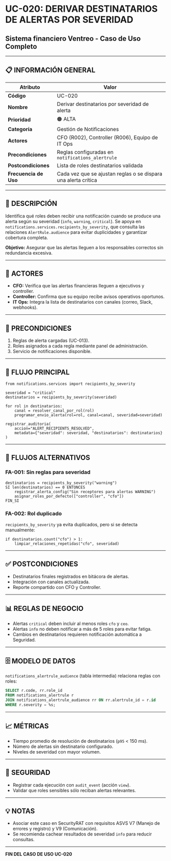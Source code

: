 # UC-020: DERIVAR DESTINATARIOS DE ALERTAS POR SEVERIDAD

## Sistema financiero Ventreo - Caso de Uso Completo

---

## 📋 INFORMACIÓN GENERAL

|Atributo|Valor|
|---|---|
|**Código**|UC-020|
|**Nombre**|Derivar destinatarios por severidad de alerta|
|**Prioridad**|🟠 ALTA|
|**Categoría**|Gestión de Notificaciones|
|**Actores**|CFO (R002), Controller (R006), Equipo de IT Ops|
|**Precondiciones**|Reglas configuradas en `notifications_alertrule`|
|**Postcondiciones**|Lista de roles destinatarios validada|
|**Frecuencia de Uso**|Cada vez que se ajustan reglas o se dispara una alerta crítica|

---

## 🎯 DESCRIPCIÓN

Identifica qué roles deben recibir una notificación cuando se produce una alerta según su severidad (`info`, `warning`, `critical`). Se apoya en `notifications.services.recipients_by_severity`, que consulta las relaciones `AlertRule.audience` para evitar duplicidades y garantizar cobertura completa.

**Objetivo:** Asegurar que las alertas lleguen a los responsables correctos sin redundancia excesiva.

---

## 👥 ACTORES

- **CFO:** Verifica que las alertas financieras lleguen a ejecutivos y controller.
- **Controller:** Confirma que su equipo recibe avisos operativos oportunos.
- **IT Ops:** Integra la lista de destinatarios con canales (correo, Slack, webhooks).

---

## 📝 PRECONDICIONES

1. Reglas de alerta cargadas (UC-013).
2. Roles asignados a cada regla mediante panel de administración.
3. Servicio de notificaciones disponible.

---

## 🔄 FLUJO PRINCIPAL

```pseudocode
from notifications.services import recipients_by_severity

severidad = "critical"
destinatarios = recipients_by_severity(severidad)

for rol in destinatarios:
    canal = resolver_canal_por_rol(rol)
    programar_envio_alerta(rol=rol, canal=canal, severidad=severidad)

registrar_auditoria(
    accion="ALERT_RECIPIENTS_RESOLVED",
    metadata={"severidad": severidad, "destinatarios": destinatarios}
)
```

---

## 🔀 FLUJOS ALTERNATIVOS

### FA-001: Sin reglas para severidad

```pseudocode
destinatarios = recipients_by_severity("warning")
SI len(destinatarios) == 0 ENTONCES
    registrar_alerta_config("Sin receptores para alertas WARNING")
    asignar_roles_por_defecto(["controller", "cfo"])
FIN_SI
```

### FA-002: Rol duplicado

`recipients_by_severity` ya evita duplicados, pero si se detecta manualmente:

```pseudocode
if destinatarios.count("cfo") > 1:
    limpiar_relaciones_repetidas("cfo", severidad)
```

---

## ✅ POSTCONDICIONES

- Destinatarios finales registrados en bitácora de alertas.
- Integración con canales actualizada.
- Reporte compartido con CFO y Controller.

---

## 📊 REGLAS DE NEGOCIO

- Alertas `critical` deben incluir al menos roles `cfo` y `ceo`.
- Alertas `info` no deben notificar a más de 5 roles para evitar fatiga.
- Cambios en destinatarios requieren notificación automática a Seguridad.

---

## 🗄️ MODELO DE DATOS

`notifications_alertrule_audience` (tabla intermedia) relaciona reglas con roles:

```sql
SELECT r.code, rr.role_id
FROM notifications_alertrule r
JOIN notifications_alertrule_audience rr ON rr.alertrule_id = r.id
WHERE r.severity = %s;
```

---

## 📈 MÉTRICAS

- Tiempo promedio de resolución de destinatarios (`p95` < 150 ms).
- Número de alertas sin destinatario configurado.
- Niveles de severidad con mayor volumen.

---

## 🔐 SEGURIDAD

- Registrar cada ejecución con `audit_event` (acción `view`).
- Validar que roles sensibles sólo reciban alertas relevantes.

---

## 💡 NOTAS

- Asociar este caso en SecurityRAT con requisitos ASVS V7 (Manejo de errores y registro) y V9 (Comunicación).
- Se recomienda cachear resultados de severidad `info` para reducir consultas.

---

**FIN DEL CASO DE USO UC-020**
